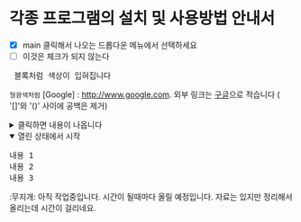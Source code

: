 # 각종 프로그램의 설치 및 사용방법 안내서
- [x] main 클릭해서 나오는 드롭다운 메뉴에서 선택하세요
- [ ] 이것은 체크가 되지 않는다
<pre> 블록처럼 색상이 입혀집니다  </pre>
 `형광색처럼`
[Google] : http://www.google.com.
외부 링크는 [구글](https://www.google.com )으로 적습니다 ( '[]'와 '()' 사이에 공백은 제거)
<details>
  <summary> 클릭하면 내용이 나옵니다 </summary>
   여기에 보여줄 내용을 적습니다
</details>
<details open>
  <summary>열린 상태에서 시작</summary>
<pre>
내용 1
내용 2
내용 3
</pre>
</details>
:무지개: 아직 작업중입니다. 시간이 될때마다 올릴 예정입니다. 자료는 있지만 정리해서 올리는데 시간이 걸리네요.
